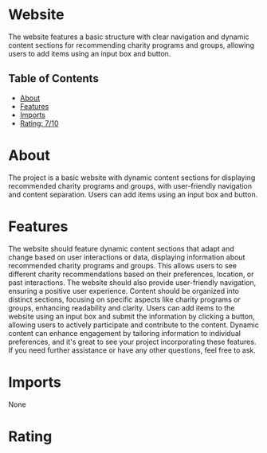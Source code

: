 # Website

The website features a basic structure with clear navigation and dynamic content sections for recommending charity programs and groups, allowing users to add items using an input box and button.

## Table of Contents

- [About](#about)
- [Features](#features)
- [Imports](#Imports)
- [Rating: 7/10](#Rating)

# About

The project is a basic website with dynamic content sections for displaying recommended charity programs and groups, with user-friendly navigation and content separation. Users can add items using an input box and button.

# Features

The website should feature dynamic content sections that adapt and change based on user interactions or data, displaying information about recommended charity programs and groups. This allows users to see different charity recommendations based on their preferences, location, or past interactions. The website should also provide user-friendly navigation, ensuring a positive user experience. Content should be organized into distinct sections, focusing on specific aspects like charity programs or groups, enhancing readability and clarity. Users can add items to the website using an input box and submit the information by clicking a button, allowing users to actively participate and contribute to the content. Dynamic content can enhance engagement by tailoring information to individual preferences, and it's great to see your project incorporating these features. If you need further assistance or have any other questions, feel free to ask.

# Imports

None

# Rating
